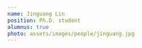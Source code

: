 ```yaml
---
name: Jinguang Lin
position: Ph.D. student
alumnus: true
photo: assets/images/people/jinguang.jpg
---
```

